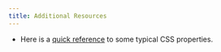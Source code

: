 ```yaml
---
title: Additional Resources
---
```


- Here is a [quick reference](/lessons/misc-quick-reference/css-properties) to
  some typical CSS properties.
